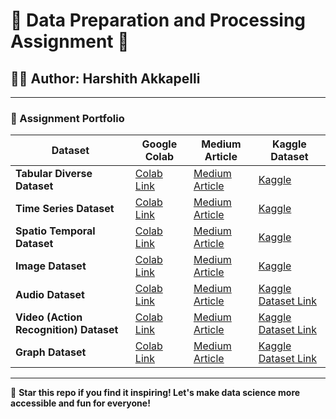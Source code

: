 # 🌌 Data Preparation and Processing Assignment 🚀

## 🧑‍🚀 Author: Harshith Akkapelli


---

### 🌟 Assignment Portfolio
| Dataset | Google Colab | Medium Article | Kaggle Dataset |
|---------|--------------|----------------|----------------|
| **Tabular Diverse Dataset** | [Colab Link](https://colab.research.google.com/drive/1u1F3x3qnF1z0HvKB6BS40cIVpdSU9051?usp=sharing) | [Medium Article](https://medium.com/@harshith.akkapelli/leveraging-gpt-4-for-rapid-machine-learning-prototyping-on-a-pet-adoption-dataset-8d29dcdf56b5) | [Kaggle](https://www.kaggle.com/competitions/petfinder-adoption-prediction/overview) |
| **Time Series Dataset** | [Colab Link](https://colab.research.google.com/drive/1R-WcnFjiEzQ9MmRLXlQOHGputgIxrSAT?usp=sharing) | [Medium Article](https://medium.com/@harshith.akkapelli/leveraging-gpt-4-for-rapid-data-science-workflow-a-case-study-with-energy-consumption-dataset-76a807f08df7) | [Kaggle](https://www.kaggle.com/datasets/srinuti/residential-power-usage-3years-data-timeseries/) |
| **Spatio Temporal Dataset** | [Colab Link](https://colab.research.google.com/drive/1cFnYj7JnzPh19q1dZ4uOW9aKto_vbl6-?usp=sharing) | [Medium Article](https://medium.com/@harshith.akkapelli/leveraging-chatgpt-4-for-efficient-data-science-workflow-a-case-study-with-a-spatio-temporal-f9afebac1452) | [Kaggle](https://www.kaggle.com/datasets/mathurinache/hungary-chicken) |
| **Image Dataset** | [Colab Link](https://colab.research.google.com/drive/1pzFunufu1GJo6xS8ghgNxzY0pocfACbe?usp=sharing) | [Medium Article](https://medium.com/@harshith.akkapelli/navigating-shape-classification-with-chatgpt-4-a-data-scientists-journey-through-image-data-b113972eb635) | [Kaggle](https://www.kaggle.com/datasets/cactus3/basicshapes/data) |
| **Audio Dataset** | [Colab Link](https://colab.research.google.com/drive/1v1fq4AO1sPTLEiAOPjdLteMOxEuP3Kjh?usp=sharing) | [Medium Article](https://medium.com/@harshith.akkapelli/leveraging-chatgpt-4-for-rapid-audio-classification-a-journey-through-data-science-78e69c0f60a3) | [Kaggle Dataset Link](https://www.kaggle.com/datasets/alanchn31/free-spoken-digits) |
| **Video (Action Recognition) Dataset** | [Colab Link](https://colab.research.google.com/drive/1IfLeKh9jubaWO06DNZN5kzFPKNJNaPmz?usp=sharing) | [Medium Article](https://medium.com/@harshith.akkapelli/optimizing-video-data-analysis-with-gpt-4-a-case-study-using-the-ucf11-dataset-915de57fd11f) | [Kaggle Dataset Link](https://www.kaggle.com/datasets/pypiahmad/ucf-youtube-action-data-set) |
| **Graph Dataset** | [Colab Link](https://colab.research.google.com/drive/1Bjcl519fRUqUP3WoYOYhl7laFtOmJ8iK?usp=sharing) | [Medium Article](https://medium.com/@harshith.akkapelli/accelerating-data-science-in-high-energy-physics-with-chatgpt-4-a-journey-through-the-arxiv-hep-ph-1da7d446cfa1) | [Kaggle Dataset Link](https://www.kaggle.com/datasets/wolfram77/graph-snap-cit-hepph?select=cit-HepPh.txt) |


---



🚀 **Star this repo if you find it inspiring! Let's make data science more accessible and fun for everyone!** 


